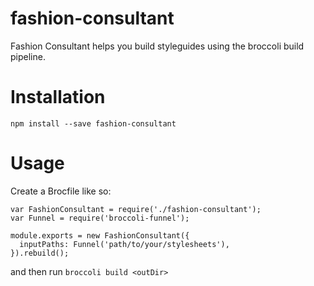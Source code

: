 # fashion-consultant

Fashion Consultant helps you build styleguides using the broccoli build pipeline.

# Installation

`npm install --save fashion-consultant`

# Usage

Create a Brocfile like so:

```
var FashionConsultant = require('./fashion-consultant');
var Funnel = require('broccoli-funnel');

module.exports = new FashionConsultant({
  inputPaths: Funnel('path/to/your/stylesheets'),
}).rebuild();
```

and then run `broccoli build <outDir>`
